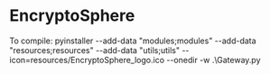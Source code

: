 # EncryptoSphere

To compile:
pyinstaller --add-data "modules;modules" --add-data "resources;resources" --add-data "utils;utils" --icon=resources/EncryptoSphere_logo.ico --onedir -w .\Gateway.py
